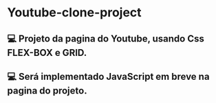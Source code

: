 # Youtube-clone-project
## 💻 Projeto da pagina do Youtube, usando Css FLEX-BOX e GRID.
## 💻 Será implementado JavaScript em breve na pagina do projeto.

